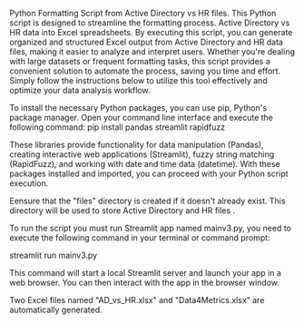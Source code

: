 Python Formatting Script from Active Directory vs HR files.
This Python script is designed to streamline the formatting process. Active Directory vs HR data into Excel spreadsheets. By executing this script, you can generate organized and structured Excel output from Active Directory and HR data files, making it easier to analyze and interpret users. Whether you're dealing with large datasets or frequent formatting tasks, this script provides a convenient solution to automate the process, saving you time and effort. Simply follow the instructions below to utilize this tool effectively and optimize your data analysis workflow.

To install the necessary Python packages, you can use pip, Python's package manager. Open your command line interface and execute the following command:
pip install pandas streamlit rapidfuzz

These libraries provide functionality for data manipulation (Pandas), creating interactive web applications (Streamlit), fuzzy string matching (RapidFuzz), and working with date and time data (datetime). With these packages installed and imported, you can proceed with your Python script execution.

Eensure that the "files" directory is created if it doesn't already exist. This directory will be used to store Active Directory and HR files .

To run the script you must run Streamlit app named mainv3.py, you need to execute the following command in your terminal or command prompt:

streamlit run mainv3.py

This command will start a local Streamlit server and launch your app in a web browser. You can then interact with the app in the browser window.

Two Excel files named "AD_vs_HR.xlsx" and "Data4Metrics.xlsx" are automatically generated.
